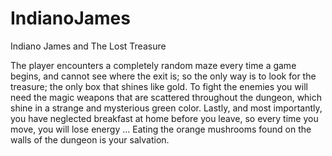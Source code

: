 # IndianoJames
Indiano James and The Lost Treasure

The player encounters a completely random maze every time a game begins, and cannot see where the exit is; so the only way is to look for the treasure; the only box that shines like gold. To fight the enemies you will need the magic weapons that are scattered throughout the dungeon, which shine in a strange and mysterious green color. Lastly, and most importantly, you have neglected breakfast at home before you leave, so every time you move, you will lose energy ... Eating the orange mushrooms found on the walls of the dungeon is your salvation.
